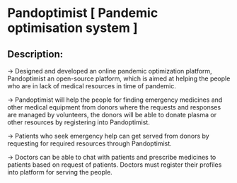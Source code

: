 # Pandoptimist  [ Pandemic optimisation system ]

## Description:
-> Designed and developed an online pandemic optimization platform, Pandoptimist an open-source 
platform, which is aimed at helping the people who are in lack of medical resources in time of 
pandemic. 

-> Pandoptimist will help the people for finding emergency medicines and other medical equipment 
from donors where the requests and responses are managed by volunteers, the donors will be able 
to donate plasma or other resources by registering into Pandoptimist.

-> Patients who seek emergency help can get served from donors by requesting for required resources 
through Pandoptimist. 

-> Doctors can be able to chat with patients and prescribe medicines to patients based on request of 
patients. Doctors must register their profiles into platform for serving the people.
